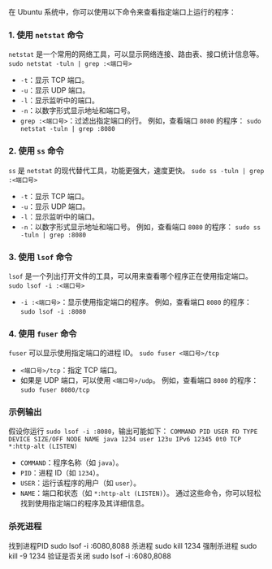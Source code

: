 在 Ubuntu 系统中，你可以使用以下命令来查看指定端口上运行的程序： 
### 1. 使用 `netstat` 命令 
`netstat` 是一个常用的网络工具，可以显示网络连接、路由表、接口统计信息等。 
```sudo netstat -tuln | grep :<端口号> ``` 
- `-t`：显示 TCP 端口。 
- `-u`：显示 UDP 端口。
- `-l`：显示监听中的端口。 
- `-n`：以数字形式显示地址和端口号。 
- `grep :<端口号>`：过滤出指定端口的行。 例如，查看端口 `8080` 的程序：
```sudo netstat -tuln | grep :8080 ``` 
### 2. 使用 `ss` 命令 
`ss` 是 `netstat` 的现代替代工具，功能更强大，速度更快。 
```sudo ss -tuln | grep :<端口号> ``` 
- `-t`：显示 TCP 端口。 
- `-u`：显示 UDP 端口。 
- `-l`：显示监听中的端口。 
- `-n`：以数字形式显示地址和端口号。 例如，查看端口 `8080` 的程序： 
```sudo ss -tuln | grep :8080 ``` 
### 3. 使用 `lsof` 命令 
`lsof` 是一个列出打开文件的工具，可以用来查看哪个程序正在使用指定端口。 
```sudo lsof -i :<端口号> ```
- `-i :<端口号>`：显示使用指定端口的程序。 例如，查看端口 `8080` 的程序： 
```sudo lsof -i :8080 ``` 
### 4. 使用 `fuser` 命令 
`fuser` 可以显示使用指定端口的进程 ID。 
```sudo fuser <端口号>/tcp ``` 
- `<端口号>/tcp`：指定 TCP 端口。 
- 如果是 UDP 端口，可以使用 `<端口号>/udp`。 
例如，查看端口 `8080` 的程序： 
```sudo fuser 8080/tcp ``` 
### 示例输出 
假设你运行 `sudo lsof -i :8080`，输出可能如下： 
``` COMMAND PID USER FD TYPE DEVICE SIZE/OFF NODE NAME java 1234 user 123u IPv6 12345 0t0 TCP *:http-alt (LISTEN) ``` 
- `COMMAND`：程序名称（如 `java`）。 
- `PID`：进程 ID（如 `1234`）。 
- `USER`：运行该程序的用户（如 `user`）。 
- `NAME`：端口和状态（如 `*:http-alt (LISTEN)`）。 
通过这些命令，你可以轻松找到使用指定端口的程序及其详细信息。


### 杀死进程
找到进程PID sudo lsof -i :6080,8088
杀进程 sudo kill 1234
强制杀进程 sudo kill -9 1234
验证是否关闭 sudo lsof -i :6080,8088
